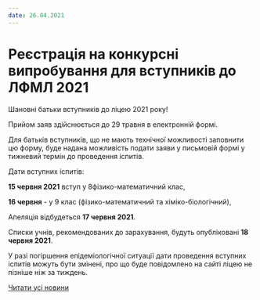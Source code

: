 ```yaml
---
date: 26.04.2021
---
```

# Реєстрація на конкурсні випробування для вступників до ЛФМЛ 2021

Шановні батьки вступників до ліцею 2021 року!

Прийом заяв здійснюється до 29 травня в електронній формі.

Для батьків вступників, що не мають технічної можливості заповнити цю форму, буде надана можливість подати заяви у письмовій формі у тижневий термін до проведення іспитів.

Дати вступних іспитів:

**15 червня 2021** вступ у 8фізико-математичний клас,

**16 червня** - у 9 клас (фізико-математичний та хіміко-біологічний),

Апеляція відбудеться **17 червня 2021**.

Списки учнів, рекомендованих до зарахування, будуть опубліковані **18 червня 2021**.

У разі погіршення епідеміологічної ситуації дати проведення вступних іспитів можуть бути змінені, про що буде повідомлено на сайті ліцею не пізніше ніж за тиждень.

[Читати усі новини](/news)
